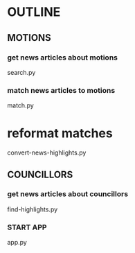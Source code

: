 # OUTLINE

## MOTIONS

### get news articles about motions
search.py

### match news articles to motions
match.py

# reformat matches
convert-news-highlights.py

## COUNCILLORS

### get news articles about councillors
find-highlights.py

### START APP
app.py